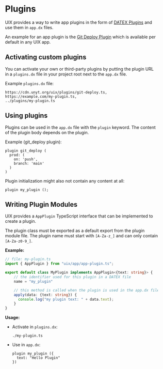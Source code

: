 # Plugins

UIX provides a way to write app plugins in the form of [DATEX Plugins](https://github.com/unyt-org/datex-specification)
and use them in `app.dx` files.

An example for an app plugin is the [Git Deploy Plugin](https://cdn.unyt.org/uix/plugins/git-deploy.ts) which is available per
default in any UIX app.

## Activating custom plugins

You can activate your own or third-party plugins by putting the plugin URL in a `plugins.dx` file in your project root 
next to the `app.dx` file.

Example `plugins.dx` file:

```dx
https://cdn.unyt.org/uix/plugins/git-deploy.ts,
https://example.com/my-plugin.ts,
../plugins/my-plugin.ts
```

## Using plugins

Plugins can be used in the `app.dx` file with the `plugin` keyword.
The content of the plugin body depends on the plugin.

Example (git_deploy plugin):
```dx
plugin git_deploy (
  prod: (
    on: 'push',
    branch: 'main'
  )
)
```

Plugin initialization might also not contain any content at all:
```dx
plugin my_plugin ();
```


## Writing Plugin Modules

UIX provides a `AppPlugin` TypeScript interface that can be implemented
to create a plugin.

The plugin class must be exported as a default export from the plugin module file.
The plugin name must start with `[A-Za-z_]` and can only contain `[A-Za-z0-9_]`.

**Example:**

```ts
// file: my-plugin.ts
import { AppPlugin } from "uix/app/app-plugin.ts";

export default class MyPlugin implements AppPlugin<{text: string}> {
    // the identifier used for this plugin in a DATEX file 
    name = "my_plugin"

    // this method is called when the plugin is used in the app.dx file
    apply(data: {text: string}) {
      console.log("my plugin text: " + data.text);
    }
}
```

**Usage:**

* Activate in `plugins.dx`:
  ```dx
  ./my-plugin.ts 
  ```

* Use in `app.dx`:
  ```dx
  plugin my_plugin ({
    text: "Hello Plugin"
  })
  ```
